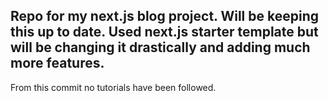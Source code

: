 Repo for my next.js blog project. Will be keeping this up to date.
Used next.js starter template but will be changing it drastically and adding much more features.
----------------------------------------------------
From this commit no tutorials have been followed.